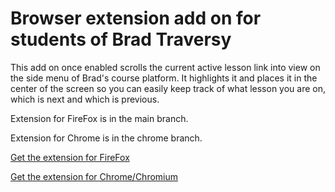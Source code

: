 # Browser extension add on for students of Brad Traversy

This add on once enabled scrolls the current active lesson link into view on the
side menu of Brad's course platform.
It highlights it and places it in the center of the screen so you can easily
keep track of what lesson you are on, which is next and which is previous.

Extension for FireFox is in the main branch.

Extension for Chrome is in the chrome branch.

[Get the extension for FireFox](https://addons.mozilla.org/en-US/firefox/addon/traversy-scroll-active-lesson/)

[Get the extension for Chrome/Chromium](https://chrome.google.com/webstore/detail/traversy-media-scroll-act/nmddkphngjlkifpobgpcbfbmfmfpimam)
